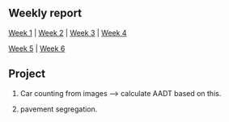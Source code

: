 ## Weekly report 

[Week 1](./week1.md) | [Week 2](./week2.md) | [Week 3](./week2.md) | [Week 4](./week4.md)

[Week 5](./week5.md) | [Week 6](./week6.md)

## Project 

1. Car counting from images --> calculate AADT based on this.

2. pavement segregation.

